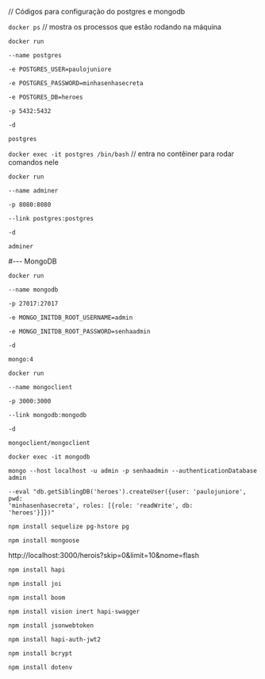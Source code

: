 // Códigos para configuração do postgres e mongodb

<code>docker ps</code> // mostra os processos que estão rodando na máquina 

<code>docker run \
    --name postgres \
    -e POSTGRES_USER=paulojuniore \
    -e POSTGRES_PASSWORD=minhasenhasecreta \
    -e POSTGRES_DB=heroes \
    -p 5432:5432 \
    -d \
    postgres</code>

<code>docker exec -it postgres /bin/bash</code> // entra no contêiner para rodar comandos nele

<code>docker run \
    --name adminer \
    -p 8080:8080 \
    --link postgres:postgres \
    -d \
    adminer</code>

#--- MongoDB

<code>docker run \
    --name mongodb \
    -p 27017:27017 \
    -e MONGO_INITDB_ROOT_USERNAME=admin \
    -e MONGO_INITDB_ROOT_PASSWORD=senhaadmin \
    -d \
    mongo:4</code>

<code>docker run \
    --name mongoclient \
    -p 3000:3000 \
    --link mongodb:mongodb \
    -d \
    mongoclient/mongoclient</code>

<code>docker exec -it mongodb \
    mongo --host localhost -u admin -p senhaadmin --authenticationDatabase admin \
    --eval "db.getSiblingDB('heroes').createUser({user: 'paulojuniore', pwd: 'minhasenhasecreta', roles: [{role: 'readWrite', db: 'heroes'}]})"</code>

<code>npm install sequelize pg-hstore pg</code></br>

<code>npm install mongoose</code>

http://localhost:3000/herois?skip=0&limit=10&nome=flash

<code>npm install hapi</code>

<code>npm install joi</code>

<code>npm install boom</code>

<code>npm install vision inert hapi-swagger</code>

<code>npm install jsonwebtoken</code>

<code>npm install hapi-auth-jwt2</code>

<code>npm install bcrypt</code>

<code>npm install dotenv</code>
